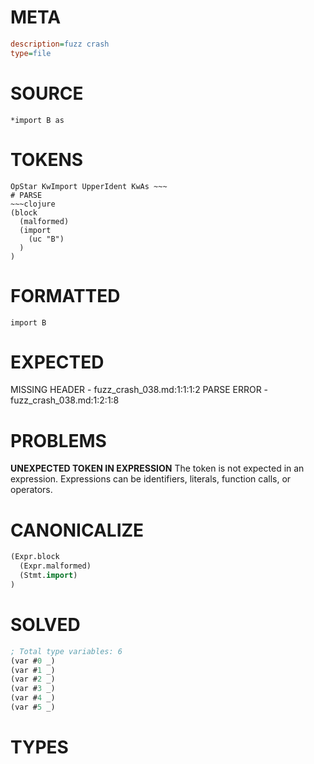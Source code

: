 # META
~~~ini
description=fuzz crash
type=file
~~~
# SOURCE
~~~roc
*import B as
~~~
# TOKENS
~~~text
OpStar KwImport UpperIdent KwAs ~~~
# PARSE
~~~clojure
(block
  (malformed)
  (import
    (uc "B")
  )
)
~~~
# FORMATTED
~~~roc
import B
~~~
# EXPECTED
MISSING HEADER - fuzz_crash_038.md:1:1:1:2
PARSE ERROR - fuzz_crash_038.md:1:2:1:8
# PROBLEMS
**UNEXPECTED TOKEN IN EXPRESSION**
The token **<unknown>** is not expected in an expression.
Expressions can be identifiers, literals, function calls, or operators.



# CANONICALIZE
~~~clojure
(Expr.block
  (Expr.malformed)
  (Stmt.import)
)
~~~
# SOLVED
~~~clojure
; Total type variables: 6
(var #0 _)
(var #1 _)
(var #2 _)
(var #3 _)
(var #4 _)
(var #5 _)
~~~
# TYPES
~~~roc
~~~
